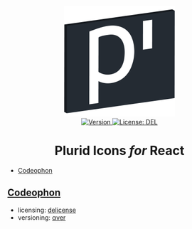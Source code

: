 <p align="center">
    <img src="https://raw.githubusercontent.com/plurid/plurid-icons/master/about/identity/plurid-logo.png" height="250px">
    <br />
    <a target="_blank" href="https://www.npmjs.com/package/@plurid/plurid-icons-react">
        <img src="https://img.shields.io/npm/v/@plurid/plurid-icons-react.svg?logo=npm&colorB=1380C3&style=for-the-badge" alt="Version">
    </a>
    <a target="_blank" href="https://github.com/plurid/plurid-icons/blob/master/packages/plurid-icons-react/LICENSE">
        <img src="https://img.shields.io/badge/license-DEL-blue.svg?colorB=1380C3&style=for-the-badge" alt="License: DEL">
    </a>
</p>



<h1 align="center">
    Plurid Icons <i>for</i> React
</h1>



+ [Codeophon](#codeophon)



## [Codeophon](https://github.com/ly3xqhl8g9/codeophon)

+ licensing: [delicense](https://github.com/ly3xqhl8g9/delicense)
+ versioning: [αver](https://github.com/ly3xqhl8g9/alpha-versioning)
